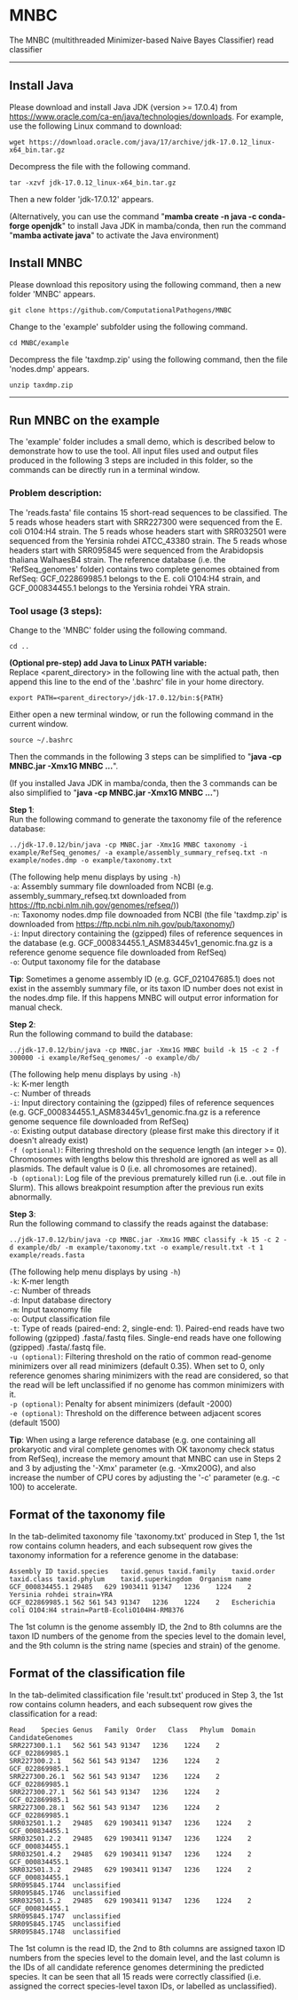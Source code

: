 # MNBC

The MNBC (multithreaded Minimizer-based Naive Bayes Classifier) read classifier

*********************************************************************************************************  
## Install Java
Please download and install Java JDK (version >= 17.0.4) from https://www.oracle.com/ca-en/java/technologies/downloads. For example, use the following Linux command to download:  
````
wget https://download.oracle.com/java/17/archive/jdk-17.0.12_linux-x64_bin.tar.gz
````
Decompress the file with the following command.  
````
tar -xzvf jdk-17.0.12_linux-x64_bin.tar.gz
````
Then a new folder 'jdk-17.0.12' appears.<br/>

(Alternatively, you can use the command "<b>mamba create -n java -c conda-forge openjdk</b>" to install Java JDK in mamba/conda, then run the command "<b>mamba activate java</b>" to activate the Java environment)  
## Install MNBC
Please download this repository using the following command, then a new folder 'MNBC' appears.  
````
git clone https://github.com/ComputationalPathogens/MNBC
````
Change to the 'example' subfolder using the following command.  
````
cd MNBC/example
````
Decompress the file 'taxdmp.zip' using the following command, then the file 'nodes.dmp' appears.  
````
unzip taxdmp.zip
````
*********************************************************************************************************  

## Run MNBC on the example
The 'example' folder includes a small demo, which is described below to demonstrate how to use the tool. All input files used and output files produced in the following 3 steps are included in this folder, so the commands can be directly run in a terminal window.  

### Problem description:  
The 'reads.fasta' file contains 15 short-read sequences to be classified. The 5 reads whose headers start with SRR227300 were sequenced from the E. coli O104:H4 strain. The 5 reads whose headers start with SRR032501 were sequenced from the Yersinia rohdei ATCC_43380 strain. The 5 reads whose headers start with SRR095845 were sequenced from the Arabidopsis thaliana WalhaesB4 strain. The reference database (i.e. the 'RefSeq_genomes' folder) contains two complete genomes obtained from RefSeq: GCF_022869985.1 belongs to the E. coli O104:H4 strain, and GCF_000834455.1 belongs to the Yersinia rohdei YRA strain.  

### Tool usage (3 steps):  
Change to the 'MNBC' folder using the following command.  
````
cd ..
````

<b>(Optional pre-step) add Java to Linux PATH variable:</b>  
Replace <parent_directory> in the following line with the actual path, then append this line to the end of the '.bashrc' file in your home directory.  
````
export PATH=<parent_directory>/jdk-17.0.12/bin:${PATH}
````
Either open a new terminal window, or run the following command in the current window.
````
source ~/.bashrc
````
Then the commands in the following 3 steps can be simplified to "<b>java -cp MNBC.jar -Xmx1G MNBC ...</b>".

(If you installed Java JDK in mamba/conda, then the 3 commands can be also simplified to "<b>java -cp MNBC.jar -Xmx1G MNBC ...</b>")  

<b>Step 1</b>:  
Run the following command to generate the taxonomy file of the reference database:  
````
../jdk-17.0.12/bin/java -cp MNBC.jar -Xmx1G MNBC taxonomy -i example/RefSeq_genomes/ -a example/assembly_summary_refseq.txt -n example/nodes.dmp -o example/taxonomy.txt
````
(The following help menu displays by using ```-h```)  
```-a```:	Assembly summary file downloaded from NCBI (e.g. assembly_summary_refseq.txt downloaded from https://ftp.ncbi.nlm.nih.gov/genomes/refseq/))  
```-n```:	Taxonomy nodes.dmp file downoaded from NCBI (the file 'taxdmp.zip' is downloaded from https://ftp.ncbi.nlm.nih.gov/pub/taxonomy/)  
```-i```:	Input directory containing the (gzipped) files of reference sequences in the database (e.g. GCF_000834455.1_ASM83445v1_genomic.fna.gz is a reference genome sequence file downloaded from RefSeq)  
```-o```:	Output taxonomy file for the database

<b>Tip</b>:
Sometimes a genome assembly ID (e.g. GCF_021047685.1) does not exist in the assembly summary file, or its taxon ID number does not exist in the nodes.dmp file. If this happens MNBC will output error information for manual check.

<b>Step 2</b>:  
Run the following command to build the database:  
````
../jdk-17.0.12/bin/java -cp MNBC.jar -Xmx1G MNBC build -k 15 -c 2 -f 300000 -i example/RefSeq_genomes/ -o example/db/
````
(The following help menu displays by using ```-h```)  
```-k```:	K-mer length  
```-c```:	Number of threads  
```-i```:	Input directory containing the (gzipped) files of reference sequences (e.g. GCF_000834455.1_ASM83445v1_genomic.fna.gz is a reference genome sequence file downloaded from RefSeq)  
```-o```: Existing output database directory (please first make this directory if it doesn't already exist)  
```-f (optional)```: Filtering threshold on the sequence length (an integer >= 0). Chromosomes with lengths below this threshold are ignored as well as all plasmids. The default value is 0 (i.e. all chromosomes are retained).  
```-b (optional)```: Log file of the previous prematurely killed run (i.e. .out file in Slurm). This allows breakpoint resumption after the previous run exits abnormally.

<b>Step 3</b>:  
Run the following command to classify the reads against the database:  
````
../jdk-17.0.12/bin/java -cp MNBC.jar -Xmx1G MNBC classify -k 15 -c 2 -d example/db/ -m example/taxonomy.txt -o example/result.txt -t 1 example/reads.fasta
````
(The following help menu displays by using ```-h```)  
```-k```: K-mer length  
```-c```: Number of threads  
```-d```: Input database directory  
```-m```:	Input taxonomy file  
```-o```:	Output classification file  
```-t```:	Type of reads (paired-end: 2, single-end: 1). Paired-end reads have two following (gzipped) .fasta/.fastq files. Single-end reads have one following (gzipped) .fasta/.fastq file.  
```-u (optional)```: Filtering threshold on the ratio of common read-genome minimizers over all read minimizers (default 0.35). When set to 0, only reference genomes sharing minimizers with the read are considered, so that the read will be left unclassified if no genome has common minimizers with it.  
```-p (optional)```: Penalty for absent minimizers (default -2000)  
```-e (optional)```: Threshold on the difference between adjacent scores (default 1500)

<b>Tip</b>:
When using a large reference database (e.g. one containing all prokaryotic and viral complete genomes with OK taxonomy check status from RefSeq), increase the memory amount that MNBC can use in Steps 2 and 3 by adjusting the '-Xmx' parameter (e.g. -Xmx200G), and also increase the number of CPU cores by adjusting the '-c' parameter (e.g. -c 100) to accelerate.

## Format of the taxonomy file
In the tab-delimited taxonomy file 'taxonomy.txt' produced in Step 1, the 1st row contains column headers, and each subsequent row gives the taxonomy information for a reference genome in the database:
````
Assembly ID	taxid.species	taxid.genus	taxid.family	taxid.order	taxid.class	taxid.phylum	taxid.superkingdom	Organism name
GCF_000834455.1	29485	629	1903411	91347	1236	1224	2	Yersinia rohdei strain=YRA
GCF_022869985.1	562	561	543	91347	1236	1224	2	Escherichia coli O104:H4 strain=PartB-EcoliO104H4-RM8376
````
The 1st column is the genome assembly ID, the 2nd to 8th columns are the taxon ID numbers of the genome from the species level to the domain level, and the 9th column is the string name (species and strain) of the genome.

## Format of the classification file
In the tab-delimited classification file 'result.txt' produced in Step 3, the 1st row contains column headers, and each subsequent row gives the classification for a read:  
````
Read	Species	Genus	Family	Order	Class	Phylum	Domain	CandidateGenomes  
SRR227300.1.1	562	561	543	91347	1236	1224	2	GCF_022869985.1  
SRR227300.2.1	562	561	543	91347	1236	1224	2	GCF_022869985.1  
SRR227300.26.1	562	561	543	91347	1236	1224	2	GCF_022869985.1  
SRR227300.27.1	562	561	543	91347	1236	1224	2	GCF_022869985.1  
SRR227300.28.1	562	561	543	91347	1236	1224	2	GCF_022869985.1  
SRR032501.1.2	29485	629	1903411	91347	1236	1224	2	GCF_000834455.1  
SRR032501.2.2	29485	629	1903411	91347	1236	1224	2	GCF_000834455.1  
SRR032501.4.2	29485	629	1903411	91347	1236	1224	2	GCF_000834455.1  
SRR032501.3.2	29485	629	1903411	91347	1236	1224	2	GCF_000834455.1  
SRR095845.1744	unclassified  
SRR095845.1746	unclassified  
SRR032501.5.2	29485	629	1903411	91347	1236	1224	2	GCF_000834455.1  
SRR095845.1747	unclassified  
SRR095845.1745	unclassified  
SRR095845.1748	unclassified  
````
The 1st column is the read ID, the 2nd to 8th columns are assigned taxon ID numbers from the species level to the domain level, and the last column is the IDs of all candidate reference genomes determining the predicted species. It can be seen that all 15 reads were correctly classified (i.e. assigned the correct species-level taxon IDs, or labelled as unclassified).